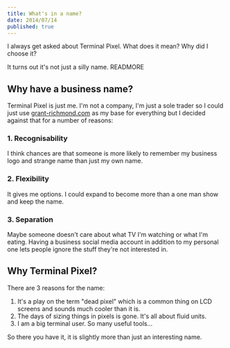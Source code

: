 ```yaml
---
title: What's in a name?
date: 2014/07/14
published: true
---
```


I always get asked about Terminal Pixel. What does it mean? Why did I choose it?

It turns out it's not just a silly name.
READMORE

## Why have a business name?

Terminal Pixel is just me. I'm not a company, I'm just a sole trader so I could just use [grant-richmond.com](http://www.grant-richmond.com) as my base for everything but I decided against that for a number of reasons:

### 1. Recognisability

I think chances are that someone is more likely to remember my business logo and strange name than just my own name.

### 2. Flexibility

It gives me options. I could expand to become more than a one man show and keep the name.

### 3. Separation

Maybe someone doesn't care about what TV I'm watching or what I'm eating. Having a business social media account in addition to my personal one lets people ignore the stuff they're not interested in.

## Why Terminal Pixel?

There are 3 reasons for the name:

1. It's a play on the term "dead pixel" which is a common thing on LCD screens and sounds much cooler than it is.
2. The days of sizing things in pixels is gone. It's all about fluid units.
3. I am a big terminal user. So many useful tools...


So there you have it, it is slightly more than just an interesting name.